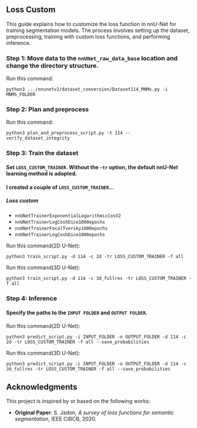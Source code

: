 ## Loss Custom
This guide explains how to customize the loss function in nnU-Net for training segmentation models. The process involves setting up the dataset, preprocessing, training with custom loss functions, and performing inference.
### Step 1: Move data to the `nnUNet_raw_data_base` location and change the directory structure.
Run this command:
```
python3 .../nnunetv2/dataset_conversion/Dataset114_MNMs.py -i MNMS_FOLDER
```

### Step 2: Plan and preprocess
Run this command:
```
python3 plan_and_preprocess_script.py -t 114 --verify_dataset_integrity
```

### Step 3: Train the dataset
#### Set `LOSS_CUSTOM_TRAINER`. Without the `-tr` option, the default nnU-Net learning method is adopted.
#### I created a couple of `LOSS_CUSTOM_TRAINER`...

##### Loss custom
* `nnUNetTrainerExponentialLogarithmicCosV2`
* `nnUNetTrainerLogCoshDice1000epochs`
* `nnUNetTrainerFocalTversky1000epochs`
* `nnUNetTrainerLogCoshDice1000epochs`

Run this command(2D U-Net):
```
python3 train_script.py -d 114 -c 2d -tr LOSS_CUSTOM_TRAINER -f all
```
Run this command(3D U-Net):
```
python3 train_script.py -d 114 -c 3d_fullres -tr LOSS_CUSTOM_TRAINER -f all
```

### Step 4: Inference
#### Specify the paths to the `INPUT FOLDER` and `OUTPUT FOLDER`.
Run this command(2D U-Net):
```
python3 predict_script.py -i INPUT_FOLDER -o OUTPUT_FOLDER -d 114 -c 2d -tr LOSS_CUSTOM_TRAINER -f all --save_probabilities
```
Run this command(3D U-Net):
```
python3 predict_script.py -i INPUT_FOLDER -o OUTPUT_FOLDER -d 114 -c 3d_fullres -tr LOSS_CUSTOM_TRAINER -f all --save_probabilities
```

## Acknowledgments
This project is inspired by or based on the following works:

- **Original Paper**: S. Jadon, *A survey of loss functions for semantic segmentation*, IEEE CIBCB, 2020.
